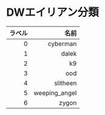 # DWエイリアン分類
|ラベル|         名前|
|-----:|------------:|
|     0|     cyberman|
|     1|        dalek|
|     2|           k9|
|     3|          ood|
|     4|     slitheen|
|     5|weeping_angel|
|     6|        zygon|

